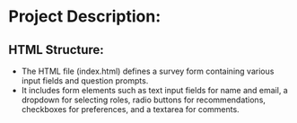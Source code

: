 # Project Description:
## HTML Structure:
- The HTML file (index.html) defines a survey form containing various input fields and question prompts.
- It includes form elements such as text input fields for name and email, a dropdown for selecting roles, radio buttons for recommendations, checkboxes for preferences, and a textarea for comments.
